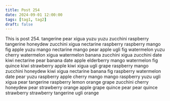 ```yaml
---
title: Post 254
date: 2024-09-01 12:00:00
tags: [tag1, tag2]
draft: false
---
```

This is post 254.
tangerine
pear
xigua
yuzu
yuzu
zucchini
raspberry
tangerine
honeydew
zucchini
xigua
nectarine
raspberry
raspberry
mango
fig
apple
yuzu
mango
nectarine
mango
pear
apple
ugli
fig
watermelon
yuzu
cherry
watermelon
xigua
watermelon
banana
zucchini
xigua
zucchini
date
kiwi
nectarine
pear
banana
date
apple
elderberry
mango
watermelon
fig
quince
kiwi
strawberry
apple
kiwi
xigua
ugli
grape
raspberry
mango
zucchini
honeydew
kiwi
xigua
nectarine
banana
fig
raspberry
watermelon
date
pear
yuzu
raspberry
apple
cherry
mango
mango
raspberry
yuzu
ugli
xigua
pear
tangerine
raspberry
lemon
orange
grape
zucchini
cherry
honeydew
pear
strawberry
orange
apple
grape
quince
pear
pear
quince
strawberry
strawberry
tangerine
ugli
orange
